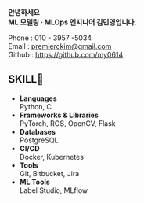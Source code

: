 
**안녕하세요**</br>
**ML 모델링 · MLOps 엔지니어 김민영입니다.**

Phone : 010 - 3957 -5034 </br>
Email : premierckim@gmail.com </br>
Github : https://github.com/my0614

## SKILL🦾

- **Languages** </br>
Python, C
- **Frameworks & Libraries** </br>
PyTorch, ROS, OpenCV, Flask
- **Databases** </br>
PostgreSQL
- **CI/CD** </br>
Docker, Kubernetes
- **Tools** </br>
Git, Bitbucket, Jira
- **ML Tools** </br>
Label Studio, MLflow



